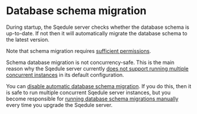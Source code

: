 # Database schema migration

During startup, the Sqedule server checks whether the database schema is up-to-date. If not then it will automatically migrate the database schema to the latest version.

Note that schema migration requires [sufficient permissions](../installation/requirements.md#permissions).

Schema database migration is not concurrency-safe. This is the main reason why the Sqedule server currently [does not support running multiple concurrent instances](multi-instance-safety.md) in its default configuration.

You can [disable automatic database schema migration](../tasks/disabling-automatic-schema-migration.md). If you do this, then it is safe to run multiple concurrent Sqedule server instances, but you become responsible for [running database schema migrations manually](../tasks/manual-database-schema-migration.md) every time you upgrade the Sqedule server.
